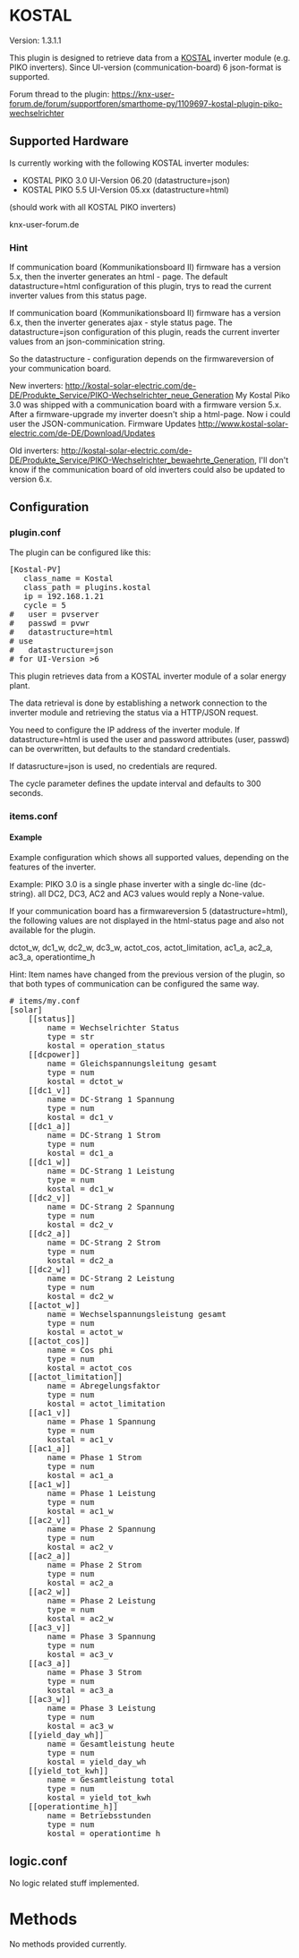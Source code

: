 # KOSTAL

Version: 1.3.1.1

This plugin is designed to retrieve data from a [KOSTAL](http://www.kostal-solar-electric.com/) inverter module (e.g. PIKO inverters).
Since UI-version (communication-board) 6 json-format is supported.

Forum thread to the plugin: https://knx-user-forum.de/forum/supportforen/smarthome-py/1109697-kostal-plugin-piko-wechselrichter

## Supported Hardware

Is currently working with the following KOSTAL inverter modules:

  * KOSTAL PIKO 3.0 UI-Version 06.20 (datastructure=json)
  * KOSTAL PIKO 5.5 UI-Version 05.xx (datastructure=html)

  (should work with all KOSTAL PIKO inverters)
  <add more successfull testet Kostal Inverters with UI-Version and used datastructure>

knx-user-forum.de

### Hint
  If com­mu­ni­ca­tion board (Kom­mu­nika­tions­board II) firmware has a version 5.x,
  then the inverter generates an html - page.
  The default datastructure=html configuration of this plugin, trys to read
  the current inverter values from this status page.

  If com­mu­ni­ca­tion board (Kom­mu­nika­tions­board II) firmware has a version 6.x,
  then the inverter generates ajax - style status page.
  The datastructure=json configuration of this plugin, reads the current
  inverter values from an json-comminication string.

  So the datastructure - configuration depends on the firmwareversion of your
  communication board.

  New inverters:
  http://kostal-solar-electric.com/de-DE/Produkte_Service/PIKO-Wechselrichter_neue_Generation
  My Kostal Piko 3.0 was shipped with a communication board with a firmware version 5.x.
  After a firmware-upgrade my inverter doesn't ship a html-page. Now i could user the
  JSON-communication.
  Firmware Updates http://www.kostal-solar-electric.com/de-DE/Download/Updates

  Old inverters:
  http://kostal-solar-electric.com/de-DE/Produkte_Service/PIKO-Wechselrichter_bewaehrte_Generation,
  I'll don't know if the communication board of old inverters could also be updated to version 6.x.


## Configuration

### plugin.conf

The plugin can be configured like this:

<pre>
[Kostal-PV]
   class_name = Kostal
   class_path = plugins.kostal
   ip = 192.168.1.21
   cycle = 5
#   user = pvserver
#   passwd = pvwr
#   datastructure=html
# use
#   datastructure=json
# for UI-Version >6
</pre>

This plugin retrieves data from a KOSTAL inverter module of a solar energy
plant.

The data retrieval is done by establishing a network connection to the
inverter module and retrieving the status via a HTTP/JSON request.

You need to configure the IP address of the inverter module.
If datastructure=html is used the user and password attributes (user, passwd)
can be overwritten, but defaults to the standard credentials.

If datasructure=json is used, no credentials are requred.

The cycle parameter defines the update interval and defaults to 300 seconds.

### items.conf

#### Example

Example configuration which shows all supported values, depending on the
features of the inverter.

Example: PIKO 3.0 is a single phase inverter with a single dc-line (dc-string).
  all DC2, DC3, AC2 and AC3 values would reply a None-value.

If your communication board has a firmwareversion 5 (datastructure=html),
the following values are not displayed in the html-status page and also not
available for the plugin.

dctot_w, dc1_w, dc2_w, dc3_w,
actot_cos, actot_limitation, ac1_a, ac2_a, ac3_a,
operationtime_h

Hint:
Item names have changed from the previous version of the plugin, so that both
types of communication can be configured the same way.

<pre>
# items/my.conf
[solar]
    [[status]]
        name = Wechselrichter Status
        type = str
        kostal = operation_status
    [[dcpower]]
        name = Gleichspannungsleitung gesamt
        type = num
        kostal = dctot_w
    [[dc1_v]]
        name = DC-Strang 1 Spannung
        type = num
        kostal = dc1_v
    [[dc1_a]]
        name = DC-Strang 1 Strom
        type = num
        kostal = dc1_a
    [[dc1_w]]
        name = DC-Strang 1 Leistung
        type = num
        kostal = dc1_w
    [[dc2_v]]
        name = DC-Strang 2 Spannung
        type = num
        kostal = dc2_v
    [[dc2_a]]
        name = DC-Strang 2 Strom
        type = num
        kostal = dc2_a
    [[dc2_w]]
        name = DC-Strang 2 Leistung
        type = num
        kostal = dc2_w
    [[actot_w]]
        name = Wechselspannungsleistung gesamt
        type = num
        kostal = actot_w
    [[actot_cos]]
        name = Cos phi
        type = num
        kostal = actot_cos
    [[actot_limitation]]
        name = Abregelungsfaktor
        type = num
        kostal = actot_limitation
    [[ac1_v]]
        name = Phase 1 Spannung
        type = num
        kostal = ac1_v
    [[ac1_a]]
        name = Phase 1 Strom
        type = num
        kostal = ac1_a
    [[ac1_w]]
        name = Phase 1 Leistung
        type = num
        kostal = ac1_w
    [[ac2_v]]
        name = Phase 2 Spannung
        type = num
        kostal = ac2_v
    [[ac2_a]]
        name = Phase 2 Strom
        type = num
        kostal = ac2_a
    [[ac2_w]]
        name = Phase 2 Leistung
        type = num
        kostal = ac2_w
    [[ac3_v]]
        name = Phase 3 Spannung
        type = num
        kostal = ac3_v
    [[ac3_a]]
        name = Phase 3 Strom
        type = num
        kostal = ac3_a
    [[ac3_w]]
        name = Phase 3 Leistung
        type = num
        kostal = ac3_w
    [[yield_day_wh]]
        name = Gesamtleistung heute
        type = num
        kostal = yield_day_wh
    [[yield_tot_kwh]]
        name = Gesamtleistung total
        type = num
        kostal = yield_tot_kwh
    [[operationtime_h]]
        name = Betriebsstunden
        type = num
        kostal = operationtime_h
</pre>

## logic.conf

No logic related stuff implemented.

# Methods

No methods provided currently.
